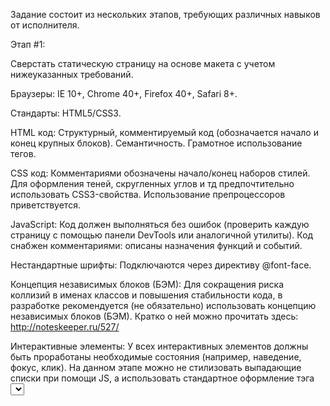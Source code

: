 Задание состоит из нескольких этапов, требующих различных навыков от исполнителя.

Этап #1:

Сверстать статическую страницу на основе макета с учетом нижеуказанных требований.

Браузеры: IE 10+, Chrome 40+, Firefox 40+, Safari 8+.

Стандарты: HTML5/CSS3.

HTML код: Структурный, комментируемый код (обозначается начало и конец крупных блоков). Семантичность. Грамотное использование тегов.

CSS код: Комментариями обозначены начало/конец наборов стилей.
Для оформления теней, скругленных углов и тд предпочтительно использовать CSS3-свойства.
Использование препроцессоров приветствуется.

JavaScript: Код должен выполняться без ошибок (проверить каждую страницу с помощью панели DevTools или аналогичной утилиты).
Код снабжен комментариями: описаны назначения функций и событий.

Нестандартные шрифты: Подключаются через директиву @font-face.

Концепция независимых блоков (БЭМ): Для сокращения риска коллизий в именах классов и повышения стабильности кода, в разработке рекомендуется (не обязательно) использовать концепцию независимых блоков (БЭМ).
Кратко о ней можно прочитать здесь: http://noteskeeper.ru/527/

Интерактивные элементы:
У всех интерактивных элементов должны быть проработаны необходимые состояния (например, наведение, фокус, клик).
На данном этапе можно не стилизовать выпадающие списки при помощи JS, а использовать стандартное оформление тэга <select>.
